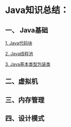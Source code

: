 #	Java知识总结：

## 一、 Java基础

[1. Java代码块](/Java/基础/Java代码块.md)

[2. Java线程池](基础/Java线程池.md)

[3. Java基本类型包装类](基础/Java基本类型封装.md)





## 二、虚拟机





## 三、内存管理







## 四、设计模式





